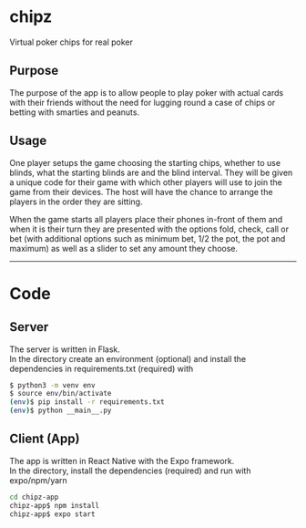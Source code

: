 # chipz
Virtual poker chips for real poker

## Purpose
The purpose of the app is to allow people to play poker with actual cards with their friends without the need for lugging round a case of chips or betting with smarties and peanuts.

## Usage
One player setups the game choosing the starting chips, whether to use blinds, what the starting blinds are and the blind interval. They will be given a unique code for their game with which other players will use to join the game from their devices.
The host will have the chance to arrange the players in the order they are sitting.

When the game starts all players place their phones in-front of them and when it is their turn they are presented with the options fold, check, call or bet (with additional options such as minimum bet, 1/2 the pot, the pot and maximum) as well as a slider to set any amount they choose.

---

# Code
## Server
The server is written in Flask.  
In the directory create an environment (optional) and install the dependencies in requirements.txt (required) with
```bash
$ python3 -m venv env
$ source env/bin/activate
(env)$ pip install -r requirements.txt
(env)$ python __main__.py
```
## Client (App)
The app is written in React Native with the Expo framework.  
In the directory, install the dependencies (required) and run with expo/npm/yarn
```bash
cd chipz-app
chipz-app$ npm install
chipz-app$ expo start
```
